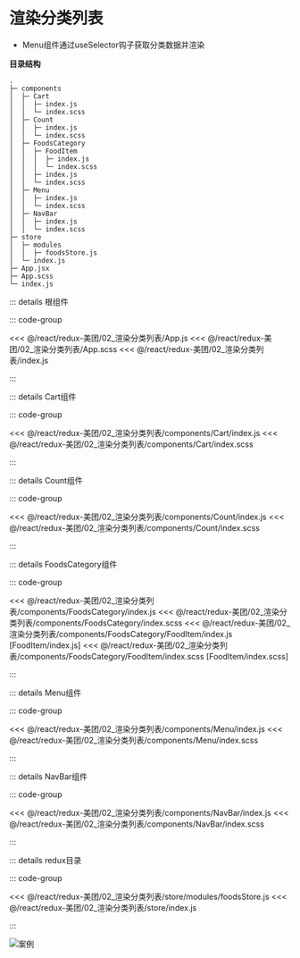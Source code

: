 # 渲染分类列表

- Menu组件通过useSelector钩子获取分类数据并渲染

**目录结构**

```
.
├─ components
│  ├─ Cart
│  │  ├─ index.js
│  │  └─ index.scss
│  ├─ Count
│  │  ├─ index.js
│  │  └─ index.scss
│  ├─ FoodsCategory
│  │  ├─ FoodItem
│  │  │  ├─ index.js
│  │  │  └─ index.scss
│  │  ├─ index.js
│  │  └─ index.scss
│  ├─ Menu
│  │  ├─ index.js
│  │  └─ index.scss
│  ├─ NavBar
│  │  ├─ index.js
│  │  └─ index.scss
├─ store
│  ├─ modules
│  │  ├─ foodsStore.js
│  └─ index.js
├─ App.jsx
├─ App.scss
└─ index.js
```


::: details 根组件

::: code-group 

<<< @/react/redux-美团/02_渲染分类列表/App.js
<<< @/react/redux-美团/02_渲染分类列表/App.scss
<<< @/react/redux-美团/02_渲染分类列表/index.js

:::



::: details Cart组件

::: code-group 

<<< @/react/redux-美团/02_渲染分类列表/components/Cart/index.js
<<< @/react/redux-美团/02_渲染分类列表/components/Cart/index.scss

:::




::: details Count组件

::: code-group 

<<< @/react/redux-美团/02_渲染分类列表/components/Count/index.js
<<< @/react/redux-美团/02_渲染分类列表/components/Count/index.scss

:::



::: details FoodsCategory组件

::: code-group 

<<< @/react/redux-美团/02_渲染分类列表/components/FoodsCategory/index.js
<<< @/react/redux-美团/02_渲染分类列表/components/FoodsCategory/index.scss
<<< @/react/redux-美团/02_渲染分类列表/components/FoodsCategory/FoodItem/index.js [FoodItem/index.js]
<<< @/react/redux-美团/02_渲染分类列表/components/FoodsCategory/FoodItem/index.scss [FoodItem/index.scss]

:::




::: details Menu组件

::: code-group 

<<< @/react/redux-美团/02_渲染分类列表/components/Menu/index.js
<<< @/react/redux-美团/02_渲染分类列表/components/Menu/index.scss

:::



::: details NavBar组件

::: code-group 

<<< @/react/redux-美团/02_渲染分类列表/components/NavBar/index.js
<<< @/react/redux-美团/02_渲染分类列表/components/NavBar/index.scss

:::




::: details redux目录

::: code-group 

<<< @/react/redux-美团/02_渲染分类列表/store/modules/foodsStore.js
<<< @/react/redux-美团/02_渲染分类列表/store/index.js

:::

![案例](/react/redux-meituan/20240823153159.png)